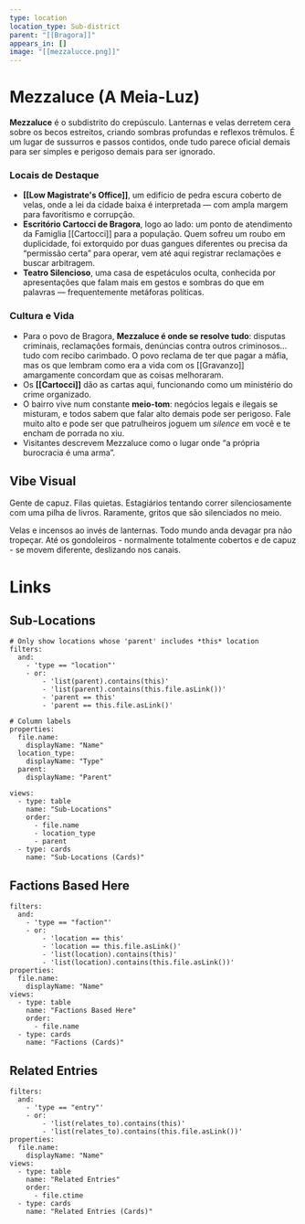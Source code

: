 ```yaml
---
type: location
location_type: Sub-district
parent: "[[Bragora]]"
appears_in: []
image: "[[mezzalucce.png]]"
---
```


# Mezzaluce (A Meia-Luz)

**Mezzaluce** é o subdistrito do crepúsculo. Lanternas e velas derretem cera sobre os becos estreitos, criando sombras profundas e reflexos trêmulos. É um lugar de sussurros e passos contidos, onde tudo parece oficial demais para ser simples e perigoso demais para ser ignorado.  

### Locais de Destaque
- **[[Low Magistrate's Office]]**, um edifício de pedra escura coberto de velas, onde a lei da cidade baixa é interpretada — com ampla margem para favoritismo e corrupção.  
- **Escritório Cartocci de Bragora**, logo ao lado: um ponto de atendimento da Famiglia [[Cartocci]] para a população. Quem sofreu um roubo em duplicidade, foi extorquido por duas gangues diferentes ou precisa da “permissão certa” para operar, vem até aqui registrar reclamações e buscar arbitragem.  
- **Teatro Silencioso**, uma casa de espetáculos oculta, conhecida por apresentações que falam mais em gestos e sombras do que em palavras — frequentemente metáforas políticas.  

### Cultura e Vida
- Para o povo de Bragora, **Mezzaluce é onde se resolve tudo**: disputas criminais, reclamações formais, denúncias contra outros criminosos… tudo com recibo carimbado. O povo reclama de ter que pagar a máfia, mas os que lembram como era a vida com os [[Gravanzo]] amargamente concordam que as coisas melhoraram. 
- Os **[[Cartocci]]** dão as cartas aqui, funcionando como um ministério do crime organizado. 
- O bairro vive num constante **meio-tom**: negócios legais e ilegais se misturam, e todos sabem que falar alto demais pode ser perigoso. Fale muito alto e pode ser que patrulheiros joguem um *silence* em você e te encham de porrada no xiu. 
- Visitantes descrevem Mezzaluce como o lugar onde “a própria burocracia é uma arma”.

## Vibe Visual
Gente de capuz. Filas quietas. Estagiários tentando correr silenciosamente com uma pilha de livros. Raramente, gritos que são silenciados no meio. 

Velas e incensos ao invés de lanternas. Todo mundo anda devagar pra não tropeçar. Até os gondoleiros - normalmente totalmente cobertos e de capuz - se movem diferente, deslizando nos canais. 

<!-- DYNAMIC:related-entries -->

# Links

## Sub-Locations
```base
# Only show locations whose 'parent' includes *this* location
filters:
  and:
    - 'type == "location"'
    - or:
        - 'list(parent).contains(this)'
        - 'list(parent).contains(this.file.asLink())'
        - 'parent == this'
        - 'parent == this.file.asLink()'

# Column labels
properties:
  file.name:
    displayName: "Name"
  location_type:
    displayName: "Type"
  parent:
    displayName: "Parent"

views:
  - type: table
    name: "Sub-Locations"
    order:
      - file.name
      - location_type
      - parent
  - type: cards
    name: "Sub-Locations (Cards)"
```

## Factions Based Here
```base
filters:
  and:
    - 'type == "faction"'
    - or:
        - 'location == this'
        - 'location == this.file.asLink()'
        - 'list(location).contains(this)'
        - 'list(location).contains(this.file.asLink())'
properties:
  file.name:
    displayName: "Name"
views:
  - type: table
    name: "Factions Based Here"
    order:
      - file.name
  - type: cards
    name: "Factions (Cards)"
```

## Related Entries
```base
filters:
  and:
    - 'type == "entry"'
    - or:
        - 'list(relates_to).contains(this)'
        - 'list(relates_to).contains(this.file.asLink())'
properties:
  file.name:
    displayName: "Name"
views:
  - type: table
    name: "Related Entries"
    order:
      - file.ctime
  - type: cards
    name: "Related Entries (Cards)"
```

<!-- /DYNAMIC -->
